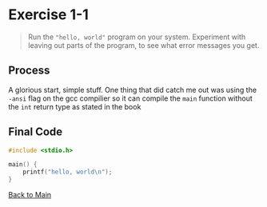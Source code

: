 # Exercise 1-1

> Run the `"hello, world"` program on your system. Experiment with leaving out parts of the program, to see what error messages you get.

## Process
A glorious start, simple stuff. 
One thing that did catch me out was using the `-ansi` flag on the gcc compilier so it can compile the `main` function without the `int` return type as stated in the book

## Final Code
```c
#include <stdio.h>

main() {
    printf("hello, world\n");
}
```
[Back to Main](/)
